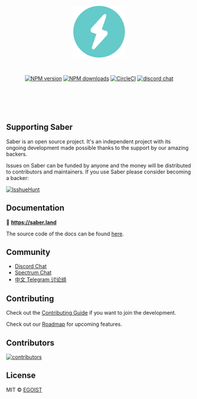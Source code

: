 <br><br>

<p align="center">
<a href="https://saber.land"><img width="140" src="./website/images/logo.png" alt="saber logo"></a>
</p>
<br>

<p align="center"><a href="https://npmjs.com/package/saber"><img src="https://flat.badgen.net/npm/v/saber" alt="NPM version"></a> <a href="https://npmjs.com/package/saber"><img src="https://flat.badgen.net/npm/dm/saber" alt="NPM downloads"></a> <a href="https://circleci.com/gh/saberland/saber/tree/master"><img src="https://flat.badgen.net/circleci/github/saberland/saber/master" alt="CircleCI"></a> <a href="https://chat.saber.land"><img alt="discord chat" src="https://flat.badgen.net/badge/chat/on%20discord/7289da"></a></p>

<br><br><br><br>

## Supporting Saber

Saber is an open source project. It's an independent project with its ongoing development made possible thanks to the support by our amazing backers.

Issues on Saber can be funded by anyone and the money will be distributed to contributors and maintainers. If you use Saber please consider becoming a backer:

[![IsshueHunt](https://cdn.jsdelivr.net/gh/BoostIO/issuehunt-materials/v1/issuehunt-button-v1.svg)](https://issuehunt.io/r/egoist/saber)

## Documentation

📝 **https://saber.land**

The source code of the docs can be found [here](./website/pages).

## Community

- [Discord Chat](https://chat.saber.land)
- [Spectrum Chat](https://spectrum.chat/saber)
- [中文 Telegram 讨论组](https://t.me/joinchat/Bc7EQEaeb4Ty0k5wvRNU7Q)

## Contributing

Check out the [Contributing Guide](./CONTRIBUTING.md) if you want to join the development.

Check out our [Roadmap](https://github.com/egoist/saber/projects/1) for upcoming features.

## Contributors

[![contributors](https://opencollective.com/saber/contributors.svg?button=false)](https://github.com/egoist/saber/graphs/contributors)

## License

MIT &copy; [EGOIST](https://egoist.sh)
